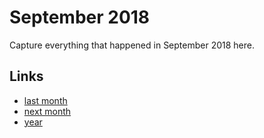 # September 2018

Capture everything that happened in September 2018 here.

## Links
- [last month](calendar/months/2018-08.md)
- [next month](calendar/months/2018-10.md)
- [year](calendar/years/2018.md)